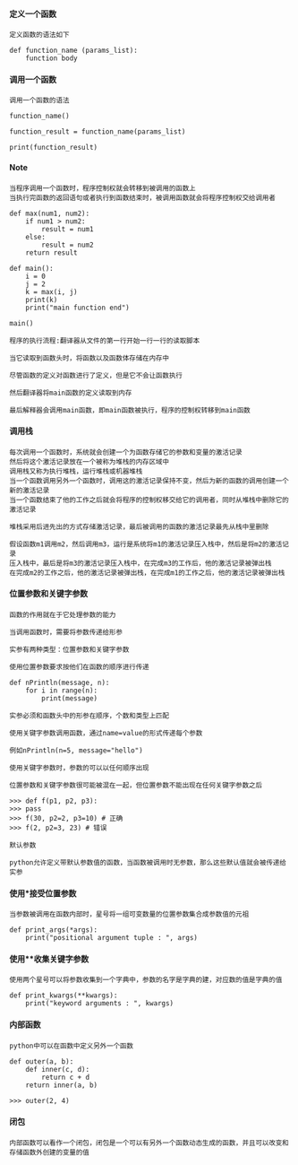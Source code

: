 #### 定义一个函数

>

    定义函数的语法如下

    def function_name (params_list):
        function body


#### 调用一个函数

>

    调用一个函数的语法

    function_name()

    function_result = function_name(params_list)

    print(function_result)


#### Note

>

    当程序调用一个函数时，程序控制权就会转移到被调用的函数上
    当执行完函数的返回语句或者执行到函数结束时，被调用函数就会将程序控制权交给调用者

    def max(num1, num2):
        if num1 > num2:
            result = num1
        else:
            result = num2
        return result

    def main():
        i = 0
        j = 2
        k = max(i, j)
        print(k)
        print("main function end")

    main()

    程序的执行流程:翻译器从文件的第一行开始一行一行的读取脚本

    当它读取到函数头时，将函数以及函数体存储在内存中

    尽管函数的定义对函数进行了定义，但是它不会让函数执行

    然后翻译器将main函数的定义读取到内存

    最后解释器会调用main函数，即main函数被执行，程序的控制权转移到main函数


#### 调用栈

>

    每次调用一个函数时，系统就会创建一个为函数存储它的参数和变量的激活记录
    然后将这个激活记录放在一个被称为堆栈的内存区域中
    调用栈又称为执行堆栈，运行堆栈或机器堆栈
    当一个函数调用另外一个函数时，调用这的激活记录保持不变，然后为新的函数的调用创建一个新的激活记录
    当一个函数结束了他的工作之后就会将程序的控制权移交给它的调用者，同时从堆栈中删除它的激活记录

    堆栈采用后进先出的方式存储激活记录，最后被调用的函数的激活记录最先从栈中里删除

    假设函数m1调用m2，然后调用m3，运行是系统将m1的激活记录压入栈中，然后是将m2的激活记录
    压入栈中，最后是将m3的激活记录压入栈中，在完成m3的工作后，他的激活记录被弹出栈
    在完成m2的工作之后，他的激活记录被弹出栈，在完成m1的工作之后，他的激活记录被弹出栈


#### 位置参数和关键字参数

>

    函数的作用就在于它处理参数的能力

    当调用函数时，需要将参数传递给形参

    实参有两种类型：位置参数和关键字参数

    使用位置参数要求按他们在函数的顺序进行传递

    def nPrintln(message, n):
        for i in range(n):
            print(message)

    实参必须和函数头中的形参在顺序，个数和类型上匹配

    使用关键字参数调用函数，通过name=value的形式传递每个参数

    例如nPrintln(n=5, message="hello")

    使用关键字参数时，参数的可以以任何顺序出现

    位置参数和关键字参数很可能被混在一起，但位置参数不能出现在任何关键字参数之后

    >>> def f(p1, p2, p3):
    >>> pass
    >>> f(30, p2=2, p3=10) # 正确
    >>> f(2, p2=3, 23) # 错误

    默认参数

    python允许定义带默认参数值的函数，当函数被调用时无参数，那么这些默认值就会被传递给实参


#### 使用*接受位置参数


>

    当参数被调用在函数内部时，星号将一组可变数量的位置参数集合成参数值的元祖

    def print_args(*args):
        print("positional argument tuple : ", args)


#### 使用**收集关键字参数


>

    使用两个星号可以将参数收集到一个字典中，参数的名字是字典的建，对应数的值是字典的值

    def print_kwargs(**kwargs):
        print("keyword arguments : ", kwargs)


#### 内部函数

>

    python中可以在函数中定义另外一个函数

    def outer(a, b):
        def inner(c, d):
            return c + d
        return inner(a, b)

    >>> outer(2, 4)


#### 闭包

>

    内部函数可以看作一个闭包，闭包是一个可以有另外一个函数动态生成的函数，并且可以改变和存储函数外创建的变量的值
